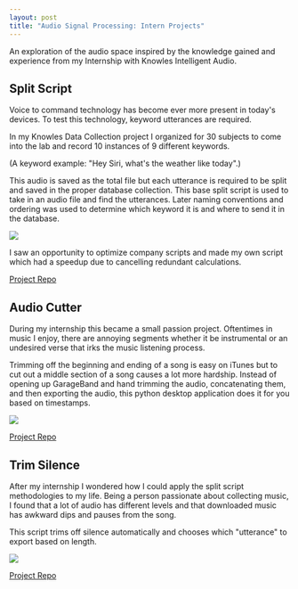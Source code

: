 ```yaml
---
layout: post
title: "Audio Signal Processing: Intern Projects"
---
```


An exploration of the audio space inspired by the knowledge gained and experience from my Internship with Knowles Intelligent Audio.


## Split Script

Voice to command technology has become ever more present in today's devices. To test this technology, keyword utterances are required.

In my Knowles Data Collection project I organized for 30 subjects to come into the lab and record 10 instances of 9 different keywords.

(A keyword example: "Hey Siri, what's the weather like today".)

This audio is saved as the total file but each utterance is required to be split and saved in the proper database collection. This base split script is used to take in an audio file and find the utterances. Later naming conventions and ordering was used to determine which keyword it is and where to send it in the database.


<img src="{{ site.url }}/assets/Files/AudioSignal/SplitScript.jpg"/>


I saw an opportunity to optimize company scripts and made my own script which had a speedup due to cancelling redundant calculations.

[Project Repo](https://github.com/athom031/SplitScript)

## Audio Cutter

During my internship this became a small passion project.
Oftentimes in music I enjoy, there are annoying segments whether it be instrumental or an undesired verse that irks the music listening process.

Trimming off the beginning and ending of a song is easy on iTunes but to cut out a middle section of a song causes a lot more hardship. Instead of opening up GarageBand and hand trimming the audio, concatenating them, and then exporting the audio, this python desktop application does it for you based on timestamps.


<img src="{{ site.url }}/assets/Files/AudioSignal/AudioCutter.png"/>

[Project Repo](https://github.com/athom031/AudioCutter)

## Trim Silence

After my internship I wondered how I could apply the split script methodologies to my life.
Being a person passionate about collecting music, I found that a lot of audio has different levels and that downloaded music has awkward dips and pauses from the song.

This script trims off silence automatically and chooses which "utterance" to export based on length.


<img src="{{ site.url }}/assets/Files/AudioSignal/TrimSilence.png"/>

[Project Repo](https://github.com/athom031/TrimSilence)
